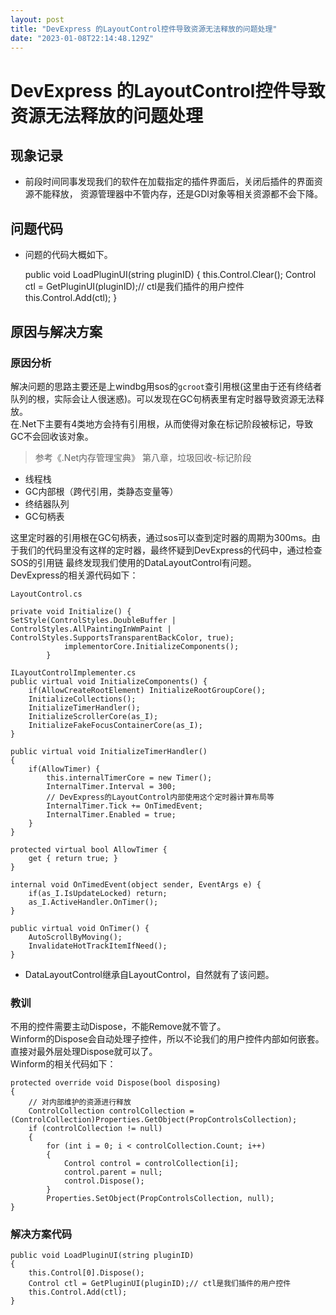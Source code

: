```yaml
---
layout: post
title: "DevExpress 的LayoutControl控件导致资源无法释放的问题处理"
date: "2023-01-08T22:14:48.129Z"
---
```

DevExpress 的LayoutControl控件导致资源无法释放的问题处理
========================================

现象记录
----

*   前段时间同事发现我们的软件在加载指定的插件界面后，关闭后插件的界面资源不能释放， 资源管理器中不管内存，还是GDI对象等相关资源都不会下降。

问题代码
----

*   问题的代码大概如下。

    public void LoadPluginUI(string pluginID)
    {
        this.Control.Clear();
        Control ctl = GetPluginUI(pluginID);// ctl是我们插件的用户控件
        this.Control.Add(ctl);
    }
    

原因与解决方案
-------

### 原因分析

解决问题的思路主要还是上windbg用sos的`gcroot`查引用根(这里由于还有终结者队列的根，实际会让人很迷惑)。可以发现在GC句柄表里有定时器导致资源无法释放。  
在.Net下主要有4类地方会持有引用根，从而使得对象在标记阶段被标记，导致GC不会回收该对象。

> 参考《.Net内存管理宝典》 第八章，垃圾回收-标记阶段

*   线程栈
*   GC内部根（跨代引用，类静态变量等）
*   终结器队列
*   GC句柄表

这里定时器的引用根在GC句柄表，通过sos可以查到定时器的周期为300ms。由于我们的代码里没有这样的定时器，最终怀疑到DevExpress的代码中，通过检查SOS的引用链 最终发现我们使用的DataLayoutControl有问题。  
DevExpress的相关源代码如下：

    LayoutControl.cs
    
    private void Initialize() {
    SetStyle(ControlStyles.DoubleBuffer | ControlStyles.AllPaintingInWmPaint | ControlStyles.SupportsTransparentBackColor, true);
    			implementorCore.InitializeComponents();
    		}
    
    ILayoutControlImplementer.cs
    public virtual void InitializeComponents() {
        if(AllowCreateRootElement) InitializeRootGroupCore();
        InitializeCollections();
        InitializeTimerHandler();
        InitializeScrollerCore(as_I);
        InitializeFakeFocusContainerCore(as_I);
    }
    		
    public virtual void InitializeTimerHandler() 
    {
        if(AllowTimer) {
            this.internalTimerCore = new Timer();
            InternalTimer.Interval = 300;
            // DevExpress的LayoutControl内部使用这个定时器计算布局等
            InternalTimer.Tick += OnTimedEvent;
            InternalTimer.Enabled = true;
        }
    }
    		
    protected virtual bool AllowTimer {
        get { return true; }
    }
    		
    internal void OnTimedEvent(object sender, EventArgs e) {
        if(as_I.IsUpdateLocked) return;
        as_I.ActiveHandler.OnTimer();
    } 
    		
    public virtual void OnTimer() {
        AutoScrollByMoving();
        InvalidateHotTrackItemIfNeed();
    }
    
    

*   DataLayoutControl继承自LayoutControl，自然就有了该问题。

### 教训

不用的控件需要主动Dispose，不能Remove就不管了。  
Winform的Dispose会自动处理子控件，所以不论我们的用户控件内部如何嵌套。直接对最外层处理Dispose就可以了。  
Winform的相关代码如下：

    protected override void Dispose(bool disposing)
    {
    	// 对内部维护的资源进行释放
    	ControlCollection controlCollection = (ControlCollection)Properties.GetObject(PropControlsCollection);
    	if (controlCollection != null)
    	{
    		for (int i = 0; i < controlCollection.Count; i++)
    		{
    			Control control = controlCollection[i];
    			control.parent = null;
    			control.Dispose();
    		}
    		Properties.SetObject(PropControlsCollection, null);
    }
    

### 解决方案代码

    public void LoadPluginUI(string pluginID)
    {
        this.Control[0].Dispose();
        Control ctl = GetPluginUI(pluginID);// ctl是我们插件的用户控件
        this.Control.Add(ctl);
    }